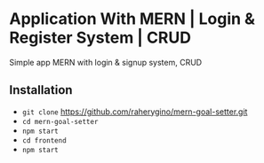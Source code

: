 # Application With MERN | Login & Register System | CRUD 
Simple app MERN with login &amp; signup system, CRUD

## Installation
- <code>git clone</code> https://github.com/raherygino/mern-goal-setter.git
- <code>cd mern-goal-setter</code>
- <code>npm start</code>
- <code>cd frontend</code> 
- <code>npm start</code>
